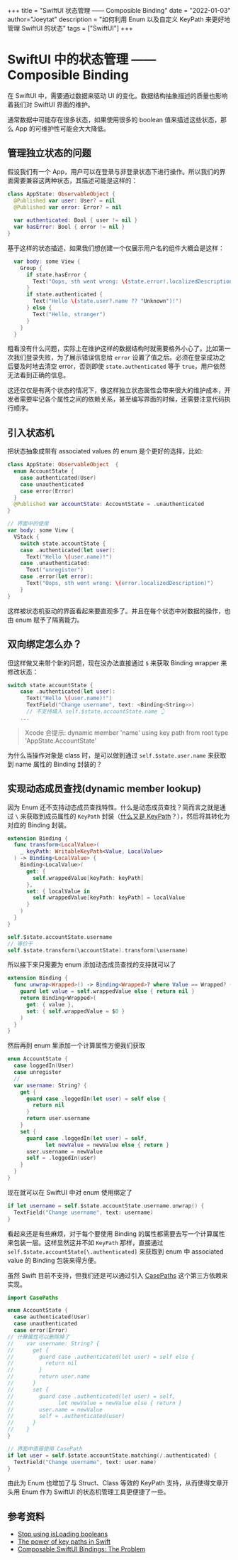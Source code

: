 +++
title = "SwiftUI 状态管理 —— Composible Binding"
date = "2022-01-03"
author="Joeytat"
description = "如何利用 Enum 以及自定义 KeyPath 来更好地管理 SwiftUI 的状态"
tags = ["SwiftUI"]
+++

# SwiftUI 中的状态管理 —— Composible Binding

在 SwiftUI 中，需要通过数据来驱动 UI 的变化。数据结构抽象描述的质量也影响着我们对 SwiftUI 界面的维护。

通常数据中可能存在很多状态，如果使用很多的 boolean 值来描述这些状态，那么 App 的可维护性可能会大大降低。

## 管理独立状态的问题
假设我们有一个 App，用户可以在登录与非登录状态下进行操作。所以我们的界面需要兼容这两种状态，其描述可能是这样的：
```swift
class AppState: ObservableObject {
  @Published var user: User? = nil
  @Published var error: Error? = nil
  
  var authenticated: Bool { user != nil }
  var hasError: Bool { error != nil }
}
```
基于这样的状态描述，如果我们想创建一个仅展示用户名的组件大概会是这样：
```swift
  var body: some View {
    Group {
      if state.hasError {
        Text("Oops, sth went wrong: \(state.error!.localizedDescription)")
      }
      if state.authenticated {
        Text("Hello \(state.user?.name ?? "Unknown")!")
      } else {
        Text("Hello, stranger")
      }
    }
  }
```
粗看没有什么问题，实际上在维护这样的数据结构时就需要格外小心了。比如第一次我们登录失败，为了展示错误信息给 `error` 设置了值之后。必须在登录成功之后要及时地去清空 error，否则即使 `state.authenticated` 等于 `true`，用户依然无法看到正确的信息。

这还仅仅是有两个状态的情况下，像这样独立状态属性会带来很大的维护成本，开发者需要牢记各个属性之间的依赖关系，甚至编写界面的时候，还需要注意代码执行顺序。

## 引入状态机
把状态抽象成带有 associated values 的 enum 是个更好的选择，比如:
```swift
class AppState: ObservableObject  {
  enum AccountState {
    case authenticated(User)
    case unauthenticated
    case error(Error)
  }
  @Published var accountState: AccountState = .unauthenticated
}

// 界面中的使用
var body: some View {
  VStack {
    switch state.accountState {
    case .authenticated(let user):
      Text("Hello \(user.name)!")
    case .unauthenticated:
      Text("unregister")
    case .error(let error):
      Text("Oops, sth went wrong: \(error.localizedDescription)")
    }
}
```
这样被状态机驱动的界面看起来要直观多了。并且在每个状态中对数据的操作，也由 enum 赋予了隔离能力。

##  双向绑定怎么办？
但这样做又来带个新的问题，现在没办法直接通过 `$` 来获取 Binding wrapper 来修改状态：
```swift
switch state.accountState {
    case .authenticated(let user):
      Text("Hello \(user.name)!")
	  TextField("Change username", text: <Binding<String>>) 
      // 不支持填入 self.$state.accountState.name 👆
	...
```

> Xcode 会提示: dynamic member 'name' using key path from root type 'AppState.AccountState'

为什么当操作对象是 class 时，是可以做到通过 
`self.$state.user.name` 来获取到 name 属性的 Binding 封装的？

## 实现动态成员查找(dynamic member lookup)
因为 Enum 还不支持动态成员查找特性。什么是动态成员查找？简而言之就是通过  `\` 来获取到成员属性的 `KeyPath` 封装（[什么又是 KeyPath](https://www.swiftbysundell.com/articles/the-power-of-key-paths-in-swift/)？），然后将其转化为对应的 Binding 封装。
```swift
extension Binding {
  func transform<LocalValue>(
    _ keyPath: WritableKeyPath<Value, LocalValue>
  ) -> Binding<LocalValue> {
    Binding<LocalValue>(
      get: { 
        self.wrappedValue[keyPath: keyPath]
      },
      set: { localValue in
        self.wrappedValue[keyPath: keyPath] = localValue 
      }
    )
  }
}

self.$state.accountState.username
// 等价于 
self.$state.transform(\accountState).transform(\username)
```
所以接下来只需要为 enum 添加动态成员查找的支持就可以了
```swift
extension Binding {
  func unwrap<Wrapped>() -> Binding<Wrapped>? where Value == Wrapped? {
    guard let value = self.wrappedValue else { return nil }
    return Binding<Wrapped>(
      get: { value },
      set: { self.wrappedValue = $0 }
    )
  }
}
```
然后再到 enum 里添加一个计算属性方便我们获取
```swift
enum AccountState {
  case loggedIn(User)
  case unregister
  //
  var username: String? {
    get {
      guard case .loggedIn(let user) = self else {
        return nil
      }
      return user.username
    }
    set {
      guard case .loggedIn(let user) = self,
            let newValue = newValue else { return }
      user.username = newValue
      self = .loggedIn(user)
    }
  }
}
```
现在就可以在 SwiftUI 中对 enum 使用绑定了
```swift
if let username = self.$state.accountState.username.unwrap() {
  TextField("Change username", text: username)
}
```
看起来还是有些麻烦，对于每个要使用 Binding 的属性都需要去写一个计算属性来包装一层。这样显然这并不如 `KeyPath` 那样，直接通过 `self.$state.accountState[\.authenticated]` 来获取到 enum 中 associated value 的 Binding 包装来得方便。

虽然 Swift 目前不支持，但我们还是可以通过引入 [CasePaths](https://github.com/pointfreeco/swift-case-paths) 这个第三方依赖来实现。

```swift
import CasePaths

enum AccountState {
  case authenticated(User)
  case unauthenticated
  case error(Error)
// 计算属性可以删除掉了
//    var username: String? {
//      get {
//        guard case .authenticated(let user) = self else {
//          return nil
//        }
//        return user.name
//      }
//      set {
//        guard case .authenticated(let user) = self,
//              let newValue = newValue else { return }
//        user.name = newValue
//        self = .authenticated(user)
//      }
//    }
}

// 界面中直接使用 CasePath
if let user = self.$state.accountState.matching(/.authenticated) {
  TextField("Change username", text: user.name)
}

```

由此为 Enum 也增加了与 Struct、Class 等效的 KeyPath 支持，从而使得文章开头用 Enum 作为 SwiftUI 的状态机管理工具更便捷了一些。

## 参考资料
- [Stop using isLoading booleans](https://kentcdodds.com/blog/stop-using-isloading-booleans)
- [The power of key paths in Swift](https://www.swiftbysundell.com/articles/the-power-of-key-paths-in-swift/)
- [Composable SwiftUI Bindings: The Problem](https://www.pointfree.co/collections/swiftui/composable-bindings/ep107-composable-swiftui-bindings-the-problem)